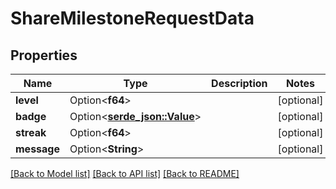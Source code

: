 # ShareMilestoneRequestData

## Properties

Name | Type | Description | Notes
------------ | ------------- | ------------- | -------------
**level** | Option<**f64**> |  | [optional]
**badge** | Option<[**serde_json::Value**](.md)> |  | [optional]
**streak** | Option<**f64**> |  | [optional]
**message** | Option<**String**> |  | [optional]

[[Back to Model list]](../README.md#documentation-for-models) [[Back to API list]](../README.md#documentation-for-api-endpoints) [[Back to README]](../README.md)


